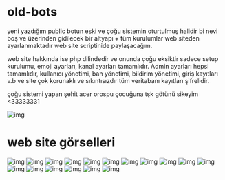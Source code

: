 # old-bots
yeni yazdığım public botun eski ve çoğu sistemin oturtulmuş halidir bi nevi boş ve üzerinden gidilecek bir altyapı + tüm kurulumlar web siteden ayarlanmaktadır web site scriptinide paylaşacağım. 


web site hakkında ise php dilindedir ve onunda çoğu eksiktir sadece setup kurulumu, emoji ayarları, kanal ayarları tamamlıdır. Admin ayarları hepsi tamamlıdır, kullanıcı yönetimi, ban yönetimi, bildirim yönetimi, giriş kayıtları v.b ve site çok korunaklı ve sıkıntısızdır tüm veritabanı kayıtları şifrelidir.

çoğu sistemi yapan şehit acer orospu çocuğuna tşk götünü sikeyim <33333331

![img](https://lanyard-profile-readme.vercel.app/api/340047062068494337?theme=dark&bg=1c1c1c&animated=yes&hideDiscrim=false&borderRadius=30px)

# web site görselleri 
![img](https://i.hizliresim.com/d47lj9b.png)
![img](https://i.hizliresim.com/c6jpdep.png)
![img](https://i.hizliresim.com/ahbx4vg.png)
![img](https://i.hizliresim.com/7av7rx3.png)
![img](https://i.hizliresim.com/j5s13md.png)
![img](https://i.hizliresim.com/nx7saav.png)
![img](https://i.hizliresim.com/60nm8m4.png)
![img](https://i.hizliresim.com/3rrddy0.png)
![img](https://i.hizliresim.com/kc4f2lk.png)
![img](https://i.hizliresim.com/g2115dt.png)
![img](https://i.hizliresim.com/mmvbnnw.png)
![img](https://i.hizliresim.com/9ewpvr3.png)
![img](https://i.hizliresim.com/4djxo3k.png)
![img](https://i.hizliresim.com/6uvfa32.png)
![img](https://i.hizliresim.com/aysw6eh.png)
![img](https://i.hizliresim.com/4honzye.png)
![img](https://i.hizliresim.com/s6st0ze.png)
